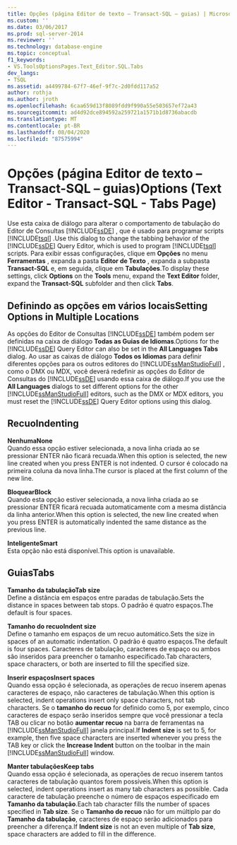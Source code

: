 ```yaml
---
title: Opções (página Editor de texto – Transact-SQL – guias) | Microsoft Docs
ms.custom: ''
ms.date: 03/06/2017
ms.prod: sql-server-2014
ms.reviewer: ''
ms.technology: database-engine
ms.topic: conceptual
f1_keywords:
- VS.ToolsOptionsPages.Text_Editor.SQL.Tabs
dev_langs:
- TSQL
ms.assetid: a4499784-67f7-46ef-9f7c-2d0fdd117a52
author: rothja
ms.author: jroth
ms.openlocfilehash: 6caa659d13f8089fdd9f990a55e503657ef72a43
ms.sourcegitcommit: ad4d92dce894592a259721a1571b1d8736abacdb
ms.translationtype: MT
ms.contentlocale: pt-BR
ms.lasthandoff: 08/04/2020
ms.locfileid: "87575994"
---
```

# <a name="options-text-editor---transact-sql---tabs-page"></a><span data-ttu-id="5207a-102">Opções (página Editor de texto – Transact-SQL – guias)</span><span class="sxs-lookup"><span data-stu-id="5207a-102">Options (Text Editor - Transact-SQL - Tabs Page)</span></span>
  <span data-ttu-id="5207a-103">Use esta caixa de diálogo para alterar o comportamento de tabulação do Editor de Consultas [!INCLUDE[ssDE](../includes/ssde-md.md)] , que é usado para programar scripts [!INCLUDE[tsql](../includes/tsql-md.md)] .</span><span class="sxs-lookup"><span data-stu-id="5207a-103">Use this dialog to change the tabbing behavior of the [!INCLUDE[ssDE](../includes/ssde-md.md)] Query Editor, which is used to program [!INCLUDE[tsql](../includes/tsql-md.md)] scripts.</span></span> <span data-ttu-id="5207a-104">Para exibir essas configurações, clique em **Opções** no menu **Ferramentas** , expanda a pasta **Editor de Texto** , expanda a subpasta **Transact-SQL** e, em seguida, clique em **Tabulações**.</span><span class="sxs-lookup"><span data-stu-id="5207a-104">To display these settings, click **Options** on the **Tools** menu, expand the **Text Editor** folder, expand the **Transact-SQL** subfolder and then click **Tabs**.</span></span>  
  
## <a name="setting-options-in-multiple-locations"></a><span data-ttu-id="5207a-105">Definindo as opções em vários locais</span><span class="sxs-lookup"><span data-stu-id="5207a-105">Setting Options in Multiple Locations</span></span>  
 <span data-ttu-id="5207a-106">As opções do Editor de Consultas [!INCLUDE[ssDE](../includes/ssde-md.md)] também podem ser definidas na caixa de diálogo **Todas as Guias de Idiomas**.</span><span class="sxs-lookup"><span data-stu-id="5207a-106">Options for the [!INCLUDE[ssDE](../includes/ssde-md.md)] Query Editor can also be set in the **All Languages Tabs** dialog.</span></span> <span data-ttu-id="5207a-107">Ao usar as caixas de diálogo **Todos os Idiomas** para definir diferentes opções para os outros editores do [!INCLUDE[ssManStudioFull](../includes/ssmanstudiofull-md.md)] , como o DMX ou MDX, você deverá redefinir as opções do Editor de Consultas do [!INCLUDE[ssDE](../includes/ssde-md.md)] usando essa caixa de diálogo.</span><span class="sxs-lookup"><span data-stu-id="5207a-107">If you use the **All Languages** dialogs to set different options for the other [!INCLUDE[ssManStudioFull](../includes/ssmanstudiofull-md.md)] editors, such as the DMX or MDX editors, you must reset the [!INCLUDE[ssDE](../includes/ssde-md.md)] Query Editor options using this dialog.</span></span>  
  
## <a name="indenting"></a><span data-ttu-id="5207a-108">Recuo</span><span class="sxs-lookup"><span data-stu-id="5207a-108">Indenting</span></span>  
 <span data-ttu-id="5207a-109">**Nenhuma**</span><span class="sxs-lookup"><span data-stu-id="5207a-109">**None**</span></span>  
 <span data-ttu-id="5207a-110">Quando essa opção estiver selecionada, a nova linha criada ao se pressionar ENTER não ficará recuada.</span><span class="sxs-lookup"><span data-stu-id="5207a-110">When this option is selected, the new line created when you press ENTER is not indented.</span></span> <span data-ttu-id="5207a-111">O cursor é colocado na primeira coluna da nova linha.</span><span class="sxs-lookup"><span data-stu-id="5207a-111">The cursor is placed at the first column of the new line.</span></span>  
  
 <span data-ttu-id="5207a-112">**Bloquear**</span><span class="sxs-lookup"><span data-stu-id="5207a-112">**Block**</span></span>  
 <span data-ttu-id="5207a-113">Quando esta opção estiver selecionada, a nova linha criada ao se pressionar ENTER ficará recuada automaticamente com a mesma distância da linha anterior.</span><span class="sxs-lookup"><span data-stu-id="5207a-113">When this option is selected, the new line created when you press ENTER is automatically indented the same distance as the previous line.</span></span>  
  
 <span data-ttu-id="5207a-114">**Inteligente**</span><span class="sxs-lookup"><span data-stu-id="5207a-114">**Smart**</span></span>  
 <span data-ttu-id="5207a-115">Esta opção não está disponível.</span><span class="sxs-lookup"><span data-stu-id="5207a-115">This option is unavailable.</span></span>  
  
## <a name="tabs"></a><span data-ttu-id="5207a-116">Guias</span><span class="sxs-lookup"><span data-stu-id="5207a-116">Tabs</span></span>  
 <span data-ttu-id="5207a-117">**Tamanho da tabulação**</span><span class="sxs-lookup"><span data-stu-id="5207a-117">**Tab size**</span></span>  
 <span data-ttu-id="5207a-118">Define a distância em espaços entre paradas de tabulação.</span><span class="sxs-lookup"><span data-stu-id="5207a-118">Sets the distance in spaces between tab stops.</span></span> <span data-ttu-id="5207a-119">O padrão é quatro espaços.</span><span class="sxs-lookup"><span data-stu-id="5207a-119">The default is four spaces.</span></span>  
  
 <span data-ttu-id="5207a-120">**Tamanho do recuo**</span><span class="sxs-lookup"><span data-stu-id="5207a-120">**Indent size**</span></span>  
 <span data-ttu-id="5207a-121">Define o tamanho em espaços de um recuo automático.</span><span class="sxs-lookup"><span data-stu-id="5207a-121">Sets the size in spaces of an automatic indentation.</span></span> <span data-ttu-id="5207a-122">O padrão é quatro espaços.</span><span class="sxs-lookup"><span data-stu-id="5207a-122">The default is four spaces.</span></span> <span data-ttu-id="5207a-123">Caracteres de tabulação, caracteres de espaço ou ambos são inseridos para preencher o tamanho especificado.</span><span class="sxs-lookup"><span data-stu-id="5207a-123">Tab characters, space characters, or both are inserted to fill the specified size.</span></span>  
  
 <span data-ttu-id="5207a-124">**Inserir espaços**</span><span class="sxs-lookup"><span data-stu-id="5207a-124">**Insert spaces**</span></span>  
 <span data-ttu-id="5207a-125">Quando essa opção é selecionada, as operações de recuo inserem apenas caracteres de espaço, não caracteres de tabulação.</span><span class="sxs-lookup"><span data-stu-id="5207a-125">When this option is selected, indent operations insert only space characters, not tab characters.</span></span> <span data-ttu-id="5207a-126">Se o **tamanho do recuo** for definido como 5, por exemplo, cinco caracteres de espaço serão inseridos sempre que você pressionar a tecla TAB ou clicar no botão **aumentar recuo** na barra de ferramentas na [!INCLUDE[ssManStudioFull](../includes/ssmanstudiofull-md.md)] janela principal.</span><span class="sxs-lookup"><span data-stu-id="5207a-126">If **Indent size** is set to 5, for example, then five space characters are inserted whenever you press the TAB key or click the **Increase Indent** button on the toolbar in the main [!INCLUDE[ssManStudioFull](../includes/ssmanstudiofull-md.md)] window.</span></span>  
  
 <span data-ttu-id="5207a-127">**Manter tabulações**</span><span class="sxs-lookup"><span data-stu-id="5207a-127">**Keep tabs**</span></span>  
 <span data-ttu-id="5207a-128">Quando essa opção é selecionada, as operações de recuo inserem tantos caracteres de tabulação quantos forem possíveis.</span><span class="sxs-lookup"><span data-stu-id="5207a-128">When this option is selected, indent operations insert as many tab characters as possible.</span></span> <span data-ttu-id="5207a-129">Cada caractere de tabulação preenche o número de espaços especificado em **Tamanho da tabulação**.</span><span class="sxs-lookup"><span data-stu-id="5207a-129">Each tab character fills the number of spaces specified in **Tab size**.</span></span> <span data-ttu-id="5207a-130">Se o **Tamanho do recuo** não for um múltiplo par do **Tamanho da tabulação**, caracteres de espaço serão adicionados para preencher a diferença.</span><span class="sxs-lookup"><span data-stu-id="5207a-130">If **Indent size** is not an even multiple of **Tab size**, space characters are added to fill in the difference.</span></span>  
  
  
